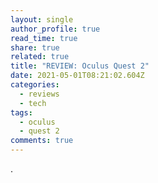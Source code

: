 ```yaml
---
layout: single
author_profile: true
read_time: true
share: true
related: true
title: "REVIEW: Oculus Quest 2"
date: 2021-05-01T08:21:02.604Z
categories:
  - reviews
  - tech
tags:
  - oculus
  - quest 2
comments: true
---
```

.